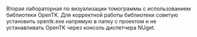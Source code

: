 Вторая лабораторная по визуализации томограммы с использованием библиотеки OpenTK. Для корректной работы библиотеки советую установить opentk.exe напрямую в папку с проектом и не устанавливать OpenTK через консоль диспетчера NUget.

